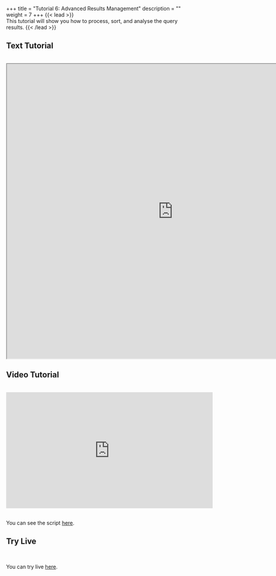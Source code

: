 +++
title = "Tutorial 6: Advanced Results Management"
description = ""
weight = 7
+++
{{< lead >}}
<br/>
This tutorial will show you how to process, sort, and analyse the query results.
{{< /lead >}}

## Text Tutorial
<br/>

<iframe width="900" height="800" src="https://nbviewer.jupyter.org/github/intermine/intermine-ws-python-docs/blob/master/06-tutorial.ipynb" title="Python Tutorial 06">
</iframe>


## Video Tutorial
<br/>

<iframe width="560" height="315" src="https://www.youtube.com/embed/lH4zGM-x8Fg" frameborder="0" allow="accelerometer; autoplay; encrypted-media; gyroscope; picture-in-picture" allowfullscreen></iframe>
<br/>

<br/>

You can see the script [here](/intermine-training-portal/python-scripts/video06).

## Try Live
<br/>

You can try live [here](https://mybinder.org/v2/gh/intermine/intermine-ws-python-docs/master?filepath=06-tutorial.ipynb).